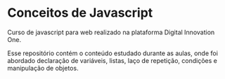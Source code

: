 # Conceitos de Javascript
Curso de javascript para web realizado na plataforma Digital Innovation One.

Esse repositório contém o conteúdo estudado durante as aulas, onde foi abordado declaração de variáveis, listas, laço de repetição, condições e manipulação de objetos.
